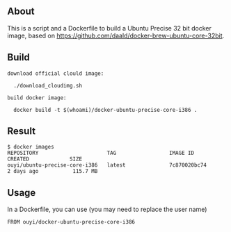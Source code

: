 ## About

This is a script and a Dockerfile to build a Ubuntu Precise 32 bit docker image, based on https://github.com/daald/docker-brew-ubuntu-core-32bit.

## Build

	download official clould image:

	  ./download_cloudimg.sh

	build docker image:

	  docker build -t $(whoami)/docker-ubuntu-precise-core-i386 .

## Result

	$ docker images
	REPOSITORY                      TAG                 IMAGE ID            CREATED             SIZE
	ouyi/ubuntu-precise-core-i386   latest              7c870020bc74        2 days ago           115.7 MB

## Usage

In a Dockerfile, you can use (you may need to replace the user name)

    FROM ouyi/docker-ubuntu-precise-core-i386

